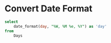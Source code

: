 # Convert Date Format

```sql
select
    date_format(day, "%W, %M %e, %Y") as 'day'
from
    Days
```
